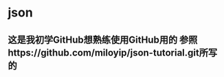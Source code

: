 # json
这是我初学GitHub想熟练使用GitHub用的
参照https://github.com/miloyip/json-tutorial.git所写的
-------------------------------------------------
